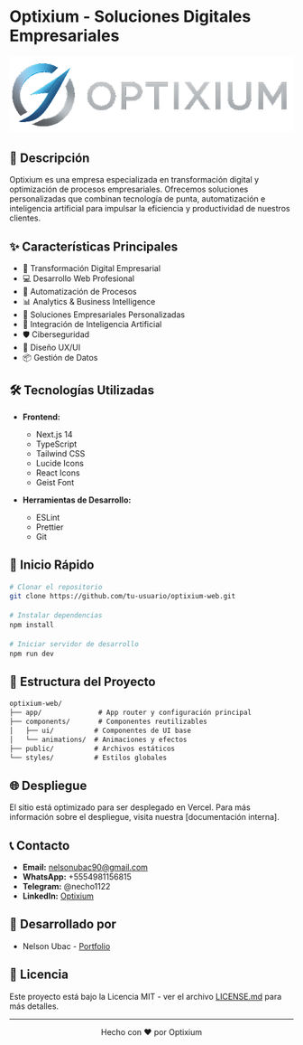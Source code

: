 # Optixium - Soluciones Digitales Empresariales

![Optixium Logo](/public/logo.png)

## 🚀 Descripción

Optixium es una empresa especializada en transformación digital y optimización de procesos empresariales. Ofrecemos soluciones personalizadas que combinan tecnología de punta, automatización e inteligencia artificial para impulsar la eficiencia y productividad de nuestros clientes.

## ✨ Características Principales

- 🔄 Transformación Digital Empresarial
- 💻 Desarrollo Web Profesional
- 🤖 Automatización de Procesos
- 📊 Analytics & Business Intelligence
- 🎯 Soluciones Empresariales Personalizadas
- 🧠 Integración de Inteligencia Artificial
- 🛡️ Ciberseguridad
- 🎨 Diseño UX/UI
- 📦 Gestión de Datos

## 🛠️ Tecnologías Utilizadas

- **Frontend:**

  - Next.js 14
  - TypeScript
  - Tailwind CSS
  - Lucide Icons
  - React Icons
  - Geist Font

- **Herramientas de Desarrollo:**
  - ESLint
  - Prettier
  - Git

## 🚀 Inicio Rápido

```bash
# Clonar el repositorio
git clone https://github.com/tu-usuario/optixium-web.git

# Instalar dependencias
npm install

# Iniciar servidor de desarrollo
npm run dev
```

## 📁 Estructura del Proyecto

```
optixium-web/
├── app/              # App router y configuración principal
├── components/       # Componentes reutilizables
│   ├── ui/          # Componentes de UI base
│   └── animations/  # Animaciones y efectos
├── public/          # Archivos estáticos
└── styles/          # Estilos globales
```

## 🌐 Despliegue

El sitio está optimizado para ser desplegado en Vercel. Para más información sobre el despliegue, visita nuestra [documentación interna].

## 📞 Contacto

- **Email:** nelsonubac90@gmail.com
- **WhatsApp:** +5554981156815
- **Telegram:** @necho1122
- **LinkedIn:** [Optixium](https://linkedin.com/company/optixium)

## 👥 Desarrollado por

- Nelson Ubac - [Portfolio](https://nelson-dev-portfolio.vercel.app/)

## 📄 Licencia

Este proyecto está bajo la Licencia MIT - ver el archivo [LICENSE.md](LICENSE.md) para más detalles.

---

<p align="center">
  Hecho con ❤️ por Optixium
</p>
